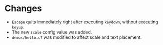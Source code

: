 # Changes

- `Escape` quits immediately right after executing `keydown`, without executing `keyup`.
- The new `scale` config value was added.
- `demos/hello.c7` was modified to affect scale and text placement.
